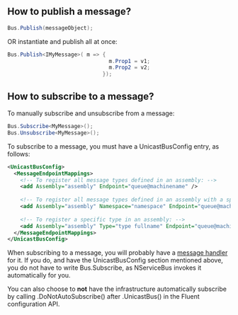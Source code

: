 <!--
title: "How to Publish/Subscribe to a Message"
tags: ""
summary: "<h2>How to publish a message?</h2>
"
-->

How to publish a message?
-------------------------


```C#
Bus.Publish(messageObject);
```

 OR instantiate and publish all at once:


```C#
Bus.Publish<IMyMessage>( m => { 
                                m.Prop1 = v1; 
                                m.Prop2 = v2; 
                              });
```

 How to subscribe to a message?
------------------------------

To manually subscribe and unsubscribe from a message:


```C#
Bus.Subscribe<MyMessage>();    
Bus.Unsubscribe<MyMessage>();
```

 To subscribe to a message, you must have a UnicastBusConfig entry, as follows:


```XML
<UnicastBusConfig>
  <MessageEndpointMappings>
    <!-- To register all message types defined in an assembly: -->
    <add Assembly="assembly" Endpoint="queue@machinename" />
    
    <!-- To register all message types defined in an assembly with a specific namespace (it does not include sub namespaces): -->
    <add Assembly="assembly" Namespace="namespace" Endpoint="queue@machinename" />
    
    <!-- To register a specific type in an assembly: -->
    <add Assembly="assembly" Type="type fullname" Endpoint="queue@machinename" />
  </MessageEndpointMappings>
</UnicastBusConfig>
```

 When subscribing to a message, you will probably have a [message handler](how-do-i-handle-a-message.md) for it. If you do, and have the UnicastBusConfig section mentioned above, you do not have to write Bus.Subscribe, as NServiceBus invokes it automatically for you.

You can also choose to **not** have the infrastructure automatically subscribe by calling .DoNotAutoSubscribe() after .UnicastBus() in the Fluent configuration API.

